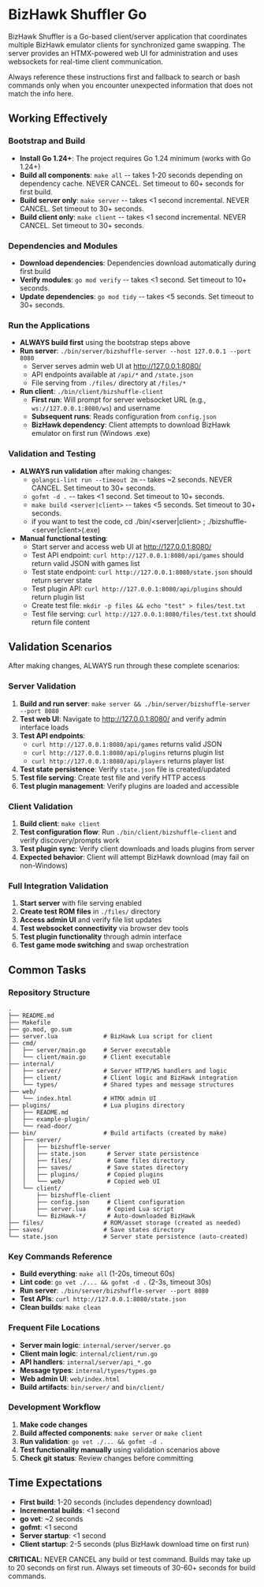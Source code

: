 # BizHawk Shuffler Go

BizHawk Shuffler is a Go-based client/server application that coordinates multiple BizHawk emulator clients for synchronized game swapping. The server provides an HTMX-powered web UI for administration and uses websockets for real-time client communication.

Always reference these instructions first and fallback to search or bash commands only when you encounter unexpected information that does not match the info here.

## Working Effectively

### Bootstrap and Build
- **Install Go 1.24+**: The project requires Go 1.24 minimum (works with Go 1.24+)
- **Build all components**: `make all` -- takes 1-20 seconds depending on dependency cache. NEVER CANCEL. Set timeout to 60+ seconds for first build.
- **Build server only**: `make server` -- takes <1 second incremental. NEVER CANCEL. Set timeout to 30+ seconds.
- **Build client only**: `make client` -- takes <1 second incremental. NEVER CANCEL. Set timeout to 30+ seconds.

### Dependencies and Modules
- **Download dependencies**: Dependencies download automatically during first build
- **Verify modules**: `go mod verify` -- takes <1 second. Set timeout to 10+ seconds.
- **Update dependencies**: `go mod tidy` -- takes <5 seconds. Set timeout to 30+ seconds.

### Run the Applications
- **ALWAYS build first** using the bootstrap steps above
- **Run server**: `./bin/server/bizshuffle-server --host 127.0.0.1 --port 8080`
  - Server serves admin web UI at http://127.0.0.1:8080/
  - API endpoints available at `/api/*` and `/state.json`
  - File serving from `./files/` directory at `/files/*`
- **Run client**: `./bin/client/bizshuffle-client`
  - **First run**: Will prompt for server websocket URL (e.g., `ws://127.0.0.1:8080/ws`) and username
  - **Subsequent runs**: Reads configuration from `config.json`
  - **BizHawk dependency**: Client attempts to download BizHawk emulator on first run (Windows .exe)

### Validation and Testing
- **ALWAYS run validation** after making changes:
  - `golangci-lint run --timeout 2m` -- takes ~2 seconds. NEVER CANCEL. Set timeout to 30+ seconds.
  - `gofmt -d .` -- takes <1 second. Set timeout to 10+ seconds.
  - `make build <server|client>` -- takes <5 seconds. Set timeout to 30+ seconds.
  - if you want to test the code, cd ./bin/<server|client> ; ./bizshuffle-<server|client>(.exe)
- **Manual functional testing**:
  - Start server and access web UI at http://127.0.0.1:8080/
  - Test API endpoint: `curl http://127.0.0.1:8080/api/games` should return valid JSON with games list
  - Test state endpoint: `curl http://127.0.0.1:8080/state.json` should return server state
  - Test plugin API: `curl http://127.0.0.1:8080/api/plugins` should return plugin list
  - Create test file: `mkdir -p files && echo "test" > files/test.txt`
  - Test file serving: `curl http://127.0.0.1:8080/files/test.txt` should return file content

## Validation Scenarios

After making changes, ALWAYS run through these complete scenarios:

### Server Validation
1. **Build and run server**: `make server && ./bin/server/bizshuffle-server --port 8080`
2. **Test web UI**: Navigate to http://127.0.0.1:8080/ and verify admin interface loads
3. **Test API endpoints**: 
   - `curl http://127.0.0.1:8080/api/games` returns valid JSON
   - `curl http://127.0.0.1:8080/api/plugins` returns plugin list
   - `curl http://127.0.0.1:8080/api/players` returns player list
4. **Test state persistence**: Verify `state.json` file is created/updated
5. **Test file serving**: Create test file and verify HTTP access
6. **Test plugin management**: Verify plugins are loaded and accessible

### Client Validation  
1. **Build client**: `make client`
2. **Test configuration flow**: Run `./bin/client/bizshuffle-client` and verify discovery/prompts work
3. **Test plugin sync**: Verify client downloads and loads plugins from server
4. **Expected behavior**: Client will attempt BizHawk download (may fail on non-Windows)

### Full Integration Validation
1. **Start server** with file serving enabled
2. **Create test ROM files** in `./files/` directory
3. **Access admin UI** and verify file list updates
4. **Test websocket connectivity** via browser dev tools
5. **Test plugin functionality** through admin interface
6. **Test game mode switching** and swap orchestration

## Common Tasks

### Repository Structure
```
.
├── README.md
├── Makefile
├── go.mod, go.sum
├── server.lua             # BizHawk Lua script for client
├── cmd/
│   ├── server/main.go     # Server executable
│   └── client/main.go     # Client executable
├── internal/
│   ├── server/            # Server HTTP/WS handlers and logic
│   ├── client/            # Client logic and BizHawk integration
│   └── types/             # Shared types and message structures
├── web/
│   └── index.html         # HTMX admin UI
├── plugins/               # Lua plugins directory
│   ├── README.md
│   ├── example-plugin/
│   └── read-door/
├── bin/                   # Build artifacts (created by make)
│   ├── server/
│   │   ├── bizshuffle-server
│   │   ├── state.json      # Server state persistence
│   │   ├── files/          # Game files directory
│   │   ├── saves/          # Save states directory
│   │   ├── plugins/        # Copied plugins
│   │   └── web/            # Copied web UI
│   └── client/
│       ├── bizshuffle-client
│       ├── config.json     # Client configuration
│       ├── server.lua      # Copied Lua script
│       └── BizHawk-*/      # Auto-downloaded BizHawk
├── files/                 # ROM/asset storage (created as needed)
├── saves/                 # Save states directory
└── state.json             # Server state persistence (auto-created)
```

### Key Commands Reference
- **Build everything**: `make all` (1-20s, timeout 60s)
- **Lint code**: `go vet ./... && gofmt -d .` (2-3s, timeout 30s)  
- **Run server**: `./bin/server/bizshuffle-server --port 8080`
- **Test APIs**: `curl http://127.0.0.1:8080/state.json`
- **Clean builds**: `make clean`

### Frequent File Locations
- **Server main logic**: `internal/server/server.go`
- **Client main logic**: `internal/client/run.go`
- **API handlers**: `internal/server/api_*.go`
- **Message types**: `internal/types/types.go`
- **Web admin UI**: `web/index.html`
- **Build artifacts**: `bin/server/` and `bin/client/`

### Development Workflow
1. **Make code changes**
2. **Build affected components**: `make server` or `make client`
3. **Run validation**: `go vet ./... && gofmt -d .`
4. **Test functionality manually** using validation scenarios above
5. **Check git status**: Review changes before committing

## Time Expectations

- **First build**: 1-20 seconds (includes dependency download)
- **Incremental builds**: <1 second  
- **go vet**: ~2 seconds
- **gofmt**: <1 second
- **Server startup**: <1 second
- **Client startup**: 2-5 seconds (plus BizHawk download time on first run)

**CRITICAL**: NEVER CANCEL any build or test command. Builds may take up to 20 seconds on first run. Always set timeouts of 30-60+ seconds for build commands.